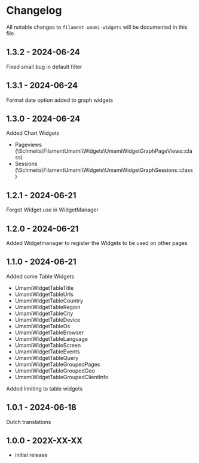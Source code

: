 # Changelog

All notable changes to `filament-umami-widgets` will be documented in this file.

## 1.3.2 - 2024-06-24

Fixed small bug in default filter

## 1.3.1 - 2024-06-24

Format date option added to graph widgets

## 1.3.0 - 2024-06-24

Added Chart Widgets

- Pageviews (\Schmeits\FilamentUmami\Widgets\UmamiWidgetGraphPageViews::class)
- Sessions (\Schmeits\FilamentUmami\Widgets\UmamiWidgetGraphSessions::class)

## 1.2.1 - 2024-06-21

Forgot Widget use in WidgetManager

## 1.2.0 - 2024-06-21

Added Widgetmanager to register the Widgets to be used on other pages

## 1.1.0 - 2024-06-21

Added some Table Widgets

- UmamiWidgetTableTitle
- UmamiWidgetTableUrls
- UmamiWidgetTableCountry
- UmamiWidgetTableRegion
- UmamiWidgetTableCity
- UmamiWidgetTableDevice
- UmamiWidgetTableOs
- UmamiWidgetTableBrowser
- UmamiWidgetTableLanguage
- UmamiWidgetTableScreen
- UmamiWidgetTableEvents
- UmamiWidgetTableQuery
- UmamiWidgetTableGroupedPages
- UmamiWidgetTableGroupedGeo
- UmamiWidgetTableGroupedClientInfo

Added limiting to table widgets

## 1.0.1 - 2024-06-18

Dutch translations

## 1.0.0 - 202X-XX-XX

- initial release
